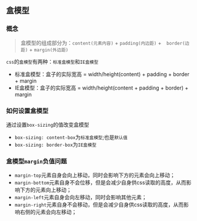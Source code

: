 ## 盒模型
### 概念
>盒模型的组成部分为：`content(元素内容)` + `padding(内边距)` +　`border(边距)` + `margin(外边距)`

`css`的`盒模型`有两种：`标准盒模型`和`IE盒模型`

+ 标准盒模型：盒子的实际宽高 = width/height(content) + padding + border + margin
+ IE盒模型：盒子的实际宽高 = width/height(content + padding + border) + margin

### 如何设置盒模型
通过设置`box-sizing`的值改变盒模型

+ `box-sizing: content-box`为`标准盒模型`;也是`默认值`
+ `box-sizing: border-box`为`IE盒模型`

### 盒模型`margin`负值问题

+ `margin-top`元素自身会向上移动，同时会影响下方的元素会向上移动；
+ `margin-bottom`元素自身不会位移，但是会减少自身供css读取的高度，从而影响下方的元素向上移动；
+ `margin-left`元素自身会向左移动，同时会影响其他元素；
+ `margin-right`元素自身不会移动，但是会减少自身供css读取的高度，从而影响右侧的元素会向左移动；